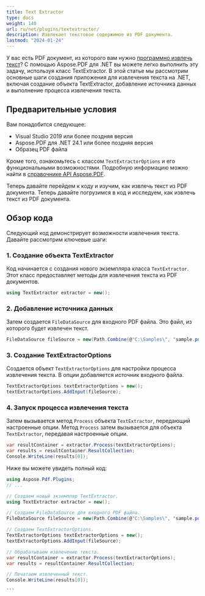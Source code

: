 ```yaml
---
title: Text Extractor
type: docs
weight: 140
url: ru/net/plugins/textextractor/
description: Извлекает текстовое содержимое из PDF документа.
lastmod: "2024-01-24"
---
```


У вас есть PDF документ, из которого вам нужно [программно извлечь текст](https://products.aspose.org/pdf/net/text-extractor/)? С помощью Aspose.PDF для .NET вы можете легко выполнить эту задачу, используя класс TextExtractor. В этой статье мы рассмотрим основные шаги создания приложения для извлечения текста на .NET, включая создание объекта TextExtractor, добавление источника данных и выполнение процесса извлечения текста.

## Предварительные условия

Вам понадобится следующее:

* Visual Studio 2019 или более поздняя версия
* Aspose.PDF для .NET 24.1 или более поздняя версия
* Образец PDF файла

Кроме того, ознакомьтесь с классом `TextExtractorOptions` и его функциональными возможностями. Подробную информацию можно найти в [справочнике API Aspose.PDF](https://reference.aspose.com/pdf/net/aspose.pdf/TextExtractorOptions/).

Теперь давайте перейдем к коду и изучим, как извлечь текст из PDF документа.
Теперь давайте погрузимся в код и исследуем, как извлечь текст из PDF документа.

## Обзор кода

Следующий код демонстрирует возможности извлечения текста. Давайте рассмотрим ключевые шаги:

### 1. Создание объекта TextExtractor

Код начинается с создания нового экземпляра класса `TextExtractor`. Этот класс предоставляет методы для извлечения текста из PDF документов.

```csharp
using TextExtractor extractor = new();
```

### 2. Добавление источника данных

Затем создается `FileDataSource` для входного PDF файла. Это файл, из которого будет извлечен текст.

```csharp
FileDataSource fileSource = new(Path.Combine(@"C:\Samples\", "sample.pdf"));
```

### 3. Создание TextExtractorOptions

Создается объект `TextExtractorOptions` для настройки процесса извлечения текста. В опции добавляется источник входного файла.

```csharp
TextExtractorOptions textExtractorOptions = new();
textExtractorOptions.AddInput(fileSource);
```

### 4. Запуск процесса извлечения текста

Затем вызывается метод `Process` объекта `TextExtractor`, передающий настроенные опции.
Метод `Process` затем вызывается для объекта `TextExtractor`, передавая настроенные опции.

```csharp
var resultContainer = extractor.Process(textExtractorOptions);
var results = resultContainer.ResultCollection;
Console.WriteLine(results[0]);
```

Ниже вы можете увидеть полный код:

``````cs
using Aspose.Pdf.Plugins;
// ...

// Создаем новый экземпляр TextExtractor.
using TextExtractor extractor = new();

// Создаем FileDataSource для входного PDF файла.
FileDataSource fileSource = new(Path.Combine(@"C:\Samples\", "sample.pdf"));

// Создаем TextExtractorOptions.
TextExtractorOptions textExtractorOptions = new();
textExtractorOptions.AddInput(fileSource);

// Обрабатываем извлечение текста.
var resultContainer = extractor.Process(textExtractorOptions);
var results = resultContainer.ResultCollection;

// Печатаем извлеченный текст.
Console.WriteLine(results[0]);

```
